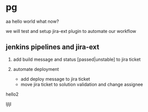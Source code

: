 # pg

aa
hello world
what now?

we will test and setup jira-ext plugin
to automate our workflow

## jenkins pipelines and jira-ext

1. add build message and status [passed|unstable] to jira ticket


2. automate deployment
    - add deploy message to jira ticket
    - move jira ticket to solution validation and change assignee

hello2

ljljl